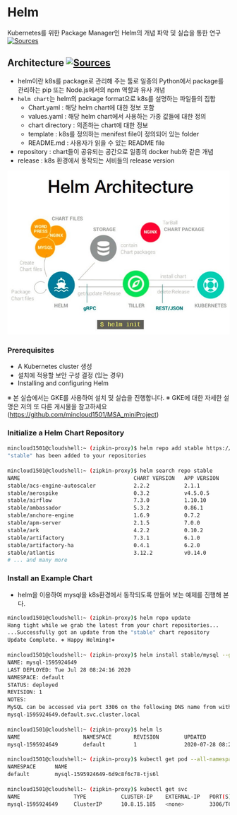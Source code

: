 # Helm

Kubernetes를 위한 Package Manager인 Helm의 개념 파악 및 실습을 통한 연구 [![Sources](https://img.shields.io/badge/출처-Helm-yellow)](https://docs.helm.sh/)

## Architecture [![Sources](https://img.shields.io/badge/출처-programmer.help-yellow)](https://programmer.help/blogs/helm-for-k8s-quick-download-yaml-file-template.html)

- helm이란 k8s를 package로 관리해 주는 툴로 일종의 Python에서 package를 관리하는 pip 또는 Node.js에서의 npm 역할과 유사 개념
- `helm chart`는 helm의 package format으로 k8s를 설명하는 파일들의 집합
	- Chart.yaml : 해당 helm chart에 대한 정보 포함
	- values.yaml : 해당 helm chart에서 사용하는 가종 값들에 대한 정의
	- chart directory : 의존하는 chart에 대한 정보
	- template : k8s를 정의하는 menifest file이 정의되어 있는 folder
	- README.md : 사용자가 읽을 수 있는 README file
- repository : chart들이 공유되는 공간으로 일종의 docker hub와 같은 개념
- release : k8s 환경에서 동작되는 서비들의 release version

![architecture](images/architecture.jpg)

### Prerequisites

- A Kubernetes cluster 생성
- 설치에 적용할 보안 구성 결정 (있는 경우)
- Installing and configuring Helm

※ 본 실습에서는 GKE를 사용하여 설치 및 실습을 진행합니다.
※ GKE에 대한 자세한 설명은 저의 또 다른 게시물을 참고하세요 (https://github.com/mincloud1501/MSA_miniProject)

### Initialize a Helm Chart Repository

```bash
mincloud1501@cloudshell:~ (zipkin-proxy)$ helm repo add stable https://kubernetes-charts.storage.googleapis.com/
"stable" has been added to your repositories

mincloud1501@cloudshell:~ (zipkin-proxy)$ helm search repo stable
NAME                                    CHART VERSION   APP VERSION             DESCRIPTION
stable/acs-engine-autoscaler            2.2.2           2.1.1                   DEPRECATED Scales worker nodes within agent pools
stable/aerospike                        0.3.2           v4.5.0.5                A Helm chart for Aerospike in Kubernetes
stable/airflow                          7.3.0           1.10.10                 Airflow is a platform to programmatically autho...
stable/ambassador                       5.3.2           0.86.1                  DEPRECATED A Helm chart for Datawire Ambassador
stable/anchore-engine                   1.6.9           0.7.2                   Anchore container analysis and policy evaluatio...
stable/apm-server                       2.1.5           7.0.0                   The server receives data from the Elastic APM a...
stable/ark                              4.2.2           0.10.2                  DEPRECATED A Helm chart for ark
stable/artifactory                      7.3.1           6.1.0                   DEPRECATED Universal Repository Manager support...
stable/artifactory-ha                   0.4.1           6.2.0                   DEPRECATED Universal Repository Manager support...
stable/atlantis                         3.12.2          v0.14.0                 A Helm chart for Atlantis https://www.runatlant...
# ... and many more

```

### Install an Example Chart

- helm을 이용하여 mysql을 k8s환경에서 동작되도록 만들어 보는 예제를 진행해 본다.

```bash
mincloud1501@cloudshell:~ (zipkin-proxy)$ helm repo update
Hang tight while we grab the latest from your chart repositories...
...Successfully got an update from the "stable" chart repository
Update Complete. ⎈ Happy Helming!⎈

mincloud1501@cloudshell:~ (zipkin-proxy)$ helm install stable/mysql --generate-name
NAME: mysql-1595924649
LAST DEPLOYED: Tue Jul 28 08:24:16 2020
NAMESPACE: default
STATUS: deployed
REVISION: 1
NOTES:
MySQL can be accessed via port 3306 on the following DNS name from within your cluster:
mysql-1595924649.default.svc.cluster.local

mincloud1501@cloudshell:~ (zipkin-proxy)$ helm ls
NAME                    NAMESPACE       REVISION        UPDATED                                 STATUS          CHART           APP VERSION
mysql-1595924649        default         1               2020-07-28 08:24:16.120852005 +0000 UTC deployed        mysql-1.6.6     5.7.30

mincloud1501@cloudshell:~ (zipkin-proxy)$ kubectl get pod --all-namespaces
NAMESPACE      NAME                                                        READY   STATUS      RESTARTS   AGE
default        mysql-1595924649-6d9c8f6c78-tjs6l                           1/1     Running     0          4m5s

mincloud1501@cloudshell:~ (zipkin-proxy)$ kubectl get svc
NAME                 TYPE           CLUSTER-IP    EXTERNAL-IP   PORT(S)        AGE
mysql-1595924649     ClusterIP      10.8.15.185   <none>        3306/TCP       5m23s
```